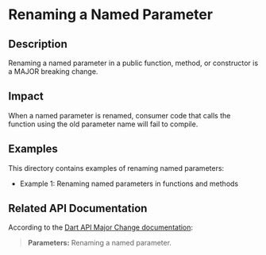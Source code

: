 # Renaming a Named Parameter

## Description
Renaming a named parameter in a public function, method, or constructor is a MAJOR breaking change.

## Impact
When a named parameter is renamed, consumer code that calls the function using the old parameter name will fail to compile.

## Examples
This directory contains examples of renaming named parameters:
- Example 1: Renaming named parameters in functions and methods

## Related API Documentation
According to the [Dart API Major Change documentation](../../api_major_change.md):
> **Parameters:** Renaming a named parameter.
